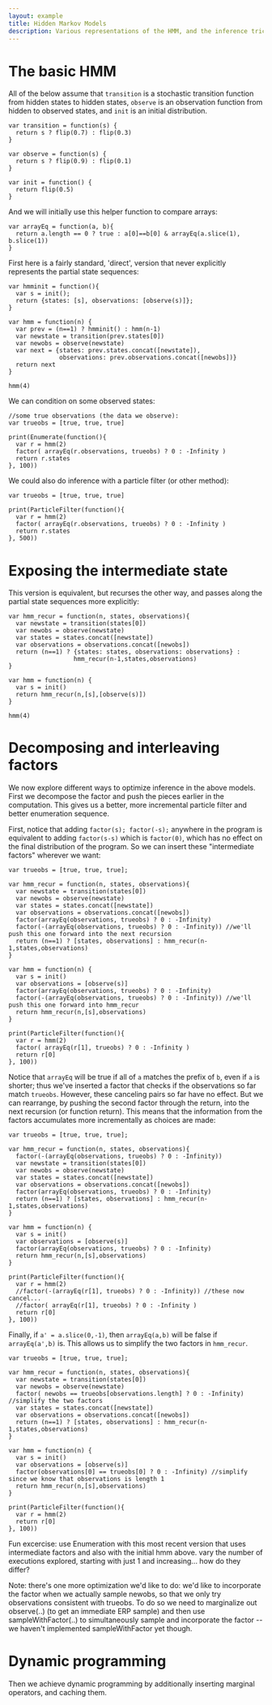 ```yaml
---
layout: example
title: Hidden Markov Models
description: Various representations of the HMM, and the inference tricks that follow.
---
```


# The basic HMM
 
All of the below assume that `transition` is a stochastic transition function from hidden states to hidden states, `observe` is an observation function from hidden to observed states, and `init` is an initial distribution.

~~~
var transition = function(s) {
  return s ? flip(0.7) : flip(0.3)
}

var observe = function(s) {
  return s ? flip(0.9) : flip(0.1)
}

var init = function() {
  return flip(0.5)
}
~~~

And we will initially use this helper function to compare arrays:

~~~
var arrayEq = function(a, b){
  return a.length == 0 ? true : a[0]==b[0] & arrayEq(a.slice(1), b.slice(1))
}
~~~

First here is a fairly standard, 'direct', version that never explicitly represents the partial state sequences:

~~~
var hmminit = function(){
  var s = init(); 
  return {states: [s], observations: [observe(s)]};
}

var hmm = function(n) {
  var prev = (n==1) ? hmminit() : hmm(n-1)
  var newstate = transition(prev.states[0])
  var newobs = observe(newstate)
  var next = {states: prev.states.concat([newstate]),
              observations: prev.observations.concat([newobs])}
  return next
}

hmm(4)
~~~

We can condition on some observed states:

~~~
//some true observations (the data we observe):
var trueobs = [true, true, true]

print(Enumerate(function(){
  var r = hmm(2)
  factor( arrayEq(r.observations, trueobs) ? 0 : -Infinity )
  return r.states
}, 100))
~~~

We could also do inference with a particle filter (or other method):

~~~
var trueobs = [true, true, true]

print(ParticleFilter(function(){
  var r = hmm(2)
  factor( arrayEq(r.observations, trueobs) ? 0 : -Infinity )
  return r.states
}, 500))
~~~

# Exposing the intermediate state

This version is equivalent, but recurses the other way, and passes along the partial state sequences more explicitly:

~~~
var hmm_recur = function(n, states, observations){
  var newstate = transition(states[0])
  var newobs = observe(newstate)
  var states = states.concat([newstate])
  var observations = observations.concat([newobs])
  return (n==1) ? {states: states, observations: observations} : 
                  hmm_recur(n-1,states,observations)
}

var hmm = function(n) {
  var s = init()
  return hmm_recur(n,[s],[observe(s)])
}

hmm(4)
~~~


# Decomposing and interleaving factors

We now explore different ways to optimize inference in the above models. First we decompose the factor and push the pieces earlier in the computation. This gives us a better, more incremental particle filter and better enumeration sequence.
 
First, notice that adding `factor(s); factor(-s);` anywhere in the program is equivalent to adding `factor(s-s)` which is `factor(0)`, which has no effect on the final distribution of the program. So we can insert these "intermediate factors" wherever we want:

~~~
var trueobs = [true, true, true];

var hmm_recur = function(n, states, observations){
  var newstate = transition(states[0])
  var newobs = observe(newstate)
  var states = states.concat([newstate])
  var observations = observations.concat([newobs])
  factor(arrayEq(observations, trueobs) ? 0 : -Infinity)
  factor(-(arrayEq(observations, trueobs) ? 0 : -Infinity)) //we'll push this one forward into the next recursion
  return (n==1) ? [states, observations] : hmm_recur(n-1,states,observations)
}

var hmm = function(n) {
  var s = init()
  var observations = [observe(s)]
  factor(arrayEq(observations, trueobs) ? 0 : -Infinity)
  factor(-(arrayEq(observations, trueobs) ? 0 : -Infinity)) //we'll push this one forward into hmm_recur
  return hmm_recur(n,[s],observations)
}

print(ParticleFilter(function(){
  var r = hmm(2)
  factor( arrayEq(r[1], trueobs) ? 0 : -Infinity )
  return r[0]
}, 100))
~~~

Notice that `arrayEq` will be true if all of `a` matches the prefix of `b`, even if `a` is shorter; thus we've inserted a factor that checks if the observations so far match `trueobs`. However, these canceling pairs so far have no effect. But we can rearrange, by pushing the second factor through the return, into the next recursion (or function return). This means that the information from the factors accumulates more incrementally as choices are made:

~~~
var trueobs = [true, true, true];

var hmm_recur = function(n, states, observations){
  factor(-(arrayEq(observations, trueobs) ? 0 : -Infinity))
  var newstate = transition(states[0])
  var newobs = observe(newstate)
  var states = states.concat([newstate])
  var observations = observations.concat([newobs])
  factor(arrayEq(observations, trueobs) ? 0 : -Infinity)
  return (n==1) ? [states, observations] : hmm_recur(n-1,states,observations)
}

var hmm = function(n) {
  var s = init()
  var observations = [observe(s)]
  factor(arrayEq(observations, trueobs) ? 0 : -Infinity)
  return hmm_recur(n,[s],observations)
}

print(ParticleFilter(function(){
  var r = hmm(2)
  //factor(-(arrayEq(r[1], trueobs) ? 0 : -Infinity)) //these now cancel...
  //factor( arrayEq(r[1], trueobs) ? 0 : -Infinity )
  return r[0]
}, 100))
~~~

Finally, if `a' = a.slice(0,-1)`, then `arrayEq(a,b)` will be false if `arrayEq(a',b)` is. This allows us to simplify the two factors in `hmm_recur`.

~~~
var trueobs = [true, true, true];

var hmm_recur = function(n, states, observations){
  var newstate = transition(states[0])
  var newobs = observe(newstate)
  factor( newobs == trueobs[observations.length] ? 0 : -Infinity) //simplify the two factors
  var states = states.concat([newstate])
  var observations = observations.concat([newobs])
  return (n==1) ? [states, observations] : hmm_recur(n-1,states,observations)
}

var hmm = function(n) {
  var s = init()
  var observations = [observe(s)]
  factor(observations[0] == trueobs[0] ? 0 : -Infinity) //simplify since we know that observations is length 1
  return hmm_recur(n,[s],observations)
}

print(ParticleFilter(function(){
  var r = hmm(2)
  return r[0]
}, 100))
~~~

Fun excercise: use Enumeration with this most recent version that uses intermediate factors and also with the initial hmm above. vary the number of executions explored, starting with just 1 and increasing... how do they differ?

Note: there's one more optimization we'd like to do: we'd like to incorporate the factor when we actually sample newobs, so that we only try observations consistent with trueobs. To do so we need to marginalize out observe(..) (to get an immediate ERP sample) and then use sampleWithFactor(..) to simultaneously sample and incorporate the factor -- we haven't implemented sampleWithFactor yet though.


# Dynamic programming

Then we achieve dynamic programming by additionally inserting marginal operators, and caching them.

